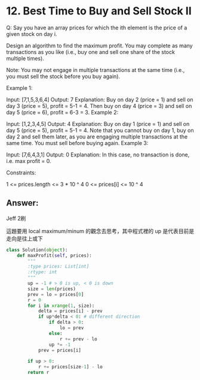 # 12. Best Time to Buy and Sell Stock II
Q: Say you have an array prices for which the ith element is the price of a given stock on day i.

Design an algorithm to find the maximum profit. You may complete as many transactions as you like (i.e., buy one and sell one share of the stock multiple times).

Note: You may not engage in multiple transactions at the same time (i.e., you must sell the stock before you buy again).

Example 1:

Input: [7,1,5,3,6,4]
Output: 7
Explanation: Buy on day 2 (price = 1) and sell on day 3 (price = 5), profit = 5-1 = 4.
             Then buy on day 4 (price = 3) and sell on day 5 (price = 6), profit = 6-3 = 3.
Example 2:

Input: [1,2,3,4,5]
Output: 4
Explanation: Buy on day 1 (price = 1) and sell on day 5 (price = 5), profit = 5-1 = 4.
             Note that you cannot buy on day 1, buy on day 2 and sell them later, as you are
             engaging multiple transactions at the same time. You must sell before buying again.
Example 3:

Input: [7,6,4,3,1]
Output: 0
Explanation: In this case, no transaction is done, i.e. max profit = 0.
 

Constraints:

1 <= prices.length <= 3 * 10 ^ 4
0 <= prices[i] <= 10 ^ 4

## Answer:
Jeff 2刷

這題要用 local maximum/minum 的觀念去思考，其中程式裡的 up 是代表目前是走向是往上或下
```python
class Solution(object):
    def maxProfit(self, prices):
        """
        :type prices: List[int]
        :rtype: int
        """
        up = -1 # > 0 is up, < 0 is down
        size = len(prices)
        prev = lo = prices[0]
        r = 0
        for i in xrange(1, size):
            delta = prices[i] - prev
            if up*delta < 0: # different direction
                if delta > 0:
                    lo = prev
                else:
                    r += prev - lo
                up *= -1
            prev = prices[i]
        
        if up > 0:
            r += prices[size-1] - lo
        return r
```
